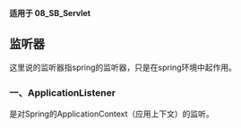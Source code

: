 **适用于 08_SB_Servlet**

## 监听器

这里说的监听器指spring的监听器，只是在spring环境中起作用。

### 一、ApplicationListener

是对Spring的ApplicationContext（应用上下文）的监听。



